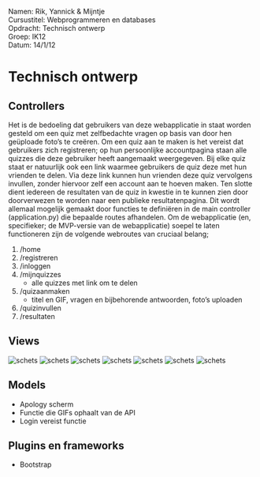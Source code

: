 Namen: Rik, Yannick & Mijntje  <br>
Cursustitel: Webprogrammeren en databases <br>
Opdracht: Technisch ontwerp <br>
Groep: IK12 <br>
Datum: 14/1/12

# Technisch ontwerp

## Controllers

Het is de bedoeling dat gebruikers van deze webapplicatie in staat worden gesteld om een quiz met zelfbedachte vragen op basis van door hen geüploade foto’s te creëren.
Om een quiz aan te maken is het vereist dat gebruikers zich registreren; op hun persoonlijke accountpagina staan alle quizzes die deze gebruiker heeft aangemaakt weergegeven.
Bij elke quiz staat er natuurlijk ook een link waarmee gebruikers de quiz  deze met hun vrienden te delen. Via deze link kunnen hun vrienden deze quiz vervolgens invullen,
zonder hiervoor zelf een account aan te hoeven maken. Ten slotte dient iedereen de resultaten van de quiz in kwestie in te kunnen zien door doorverwezen te worden naar een
publieke resultatenpagina. Dit wordt allemaal mogelijk gemaakt door functies te definiëren in de main controller (application.py) die bepaalde routes afhandelen.
Om de webapplicatie (en, specifieker; de MVP-versie van de webapplicatie) soepel te laten functioneren zijn de volgende webroutes van cruciaal belang;

1. /home
1. /registreren
1. /inloggen
1. /mijnquizzes
    * alle quizzes met link om te delen
1. /quizaanmaken
    * titel en GIF, vragen en bijbehorende antwoorden, foto’s uploaden
1. /quizinvullen
1. /resultaten

## Views
![schets](doc/Homescreen.png)
![schets](doc/Log_in.png)
![schets](doc/Maak_account.png)
![schets](doc/Maak_quiz.png)
![schets](doc/Maak_quiz_meer.png)
![schets](doc/Mijn_quiz.png)
![schets](doc/Mijn_quizzes.png)


## Models
* Apology scherm
* Functie die GIFs ophaalt van de API
* Login vereist functie

## Plugins en frameworks
* Bootstrap
